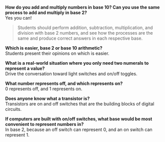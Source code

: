 **How do you add and multiply numbers in base 10? Can you use the same process to add and multiply in base 2?**<br>
Yes you can!


> Students should perform addition, subtraction, multiplication, and division with base 2 numbers, and see how the processes are the same and produce correct answers in each respective base.

**Which is easier, base 2 or base 10 arithmetic?**<br>
Students present their opinions on which is easier.

**What is a real-world situation where you only need two numerals to represent a value?**<br>
Drive the conversation toward light switches and on/off toggles.

**What number represents off, and which represents on?**<br>
0 represents off, and 1 represents on.

**Does anyone know what a transistor is?**<br>
Transistors are on and off switches that are the building blocks of digital circuits.

**If computers are built with on/off switches, what base would be most convenient to represent numbers in?**<br>
In base 2, because an off switch can represent 0, and an on switch can represent 1.
